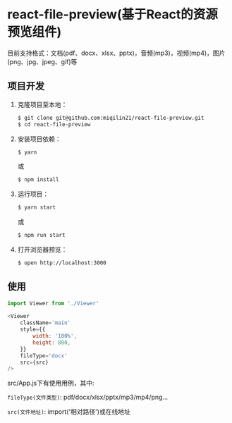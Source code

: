 # react-file-preview(基于React的资源预览组件)

目前支持格式：文档(pdf、docx、xlsx、pptx)，音频(mp3)，视频(mp4)，图片(png、jpg、jpeg、gif)等

## 项目开发

1. 克隆项目至本地：
    ```sh
    $ git clone git@github.com:miqilin21/react-file-preview.git
    $ cd react-file-preview
    ```
2. 安装项目依赖：
    ```sh
    $ yarn
    ```
    或
    ```sh
    $ npm install
    ```
3. 运行项目：
    ```sh
    $ yarn start
    ```
    或
    ```sh
    $ npm run start
    ```
4. 打开浏览器预览：
    ```sh
    $ open http://localhost:3000
    ```

## 使用
```js
import Viewer from './Viewer'
    
<Viewer
    className='main'
    style={{
        width: '100%',
        height: 800,
    }}
    fileType='docx'
    src={src}
/>
```
    
src/App.js下有使用用例，其中:
    
`fileType(文件类型)`: pdf/docx/xlsx/pptx/mp3/mp4/png...
    
`src(文件地址)`: import('相对路径')或在线地址

